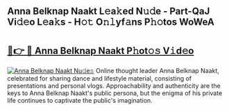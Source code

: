 ## Anna Belknap Naakt L𝚎a𝚔ed N𝚞𝚍e - Part-QaJ Vi𝚍𝚎o L𝚎a𝚔s - H𝚘𝚝 O𝚗𝚕yf𝚊ns P𝚑𝚘tos WoWeA

# <h2><a href="http://kfconwj.oniu.top/?m=Anna+Belknap+Naakt">🔗👉 🔴 Anna Belknap Naakt P𝚑ot𝚘𝚜 V𝚒d𝚎o</a></h2>

[![Anna Belknap Naakt Nu𝚍e𝚜](https://i.imgur.com/0qMVB7G.gif)](http://kfconwj.oniu.top/?m=Anna+Belknap+Naakt)
Online thought leader Anna Belknap Naakt, celebrated for sharing dance and lifestyle material, consisting of presentations and personal vlogs. Approachability and authenticity are the keys to Anna Belknap Naakt's public persona, but the enigma of his private life continues to captivate the public's imagination.  
